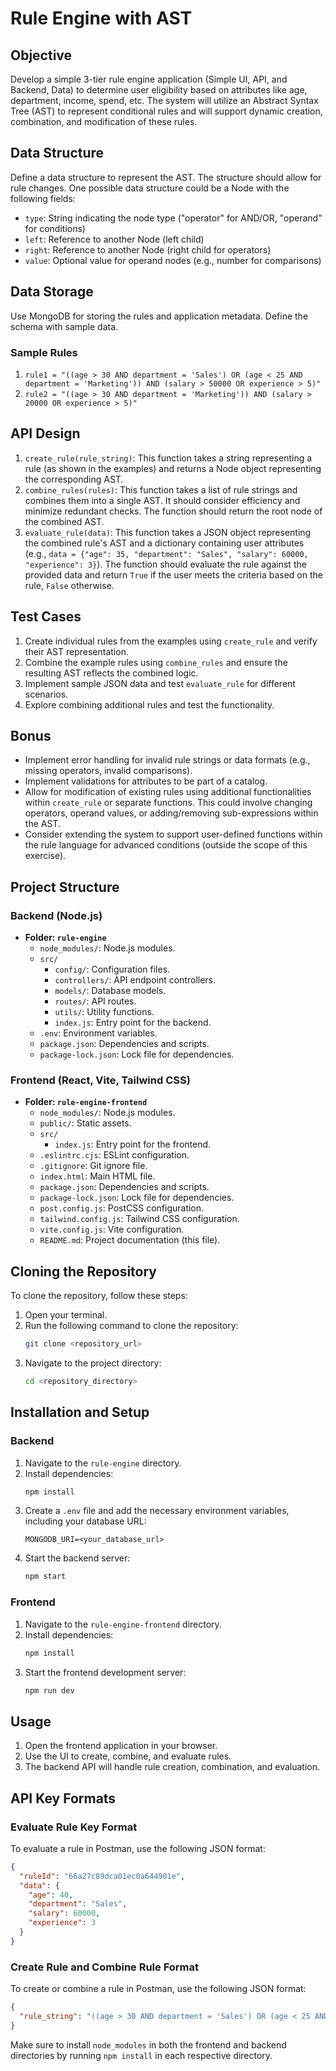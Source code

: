 # Rule Engine with AST 

## Objective
Develop a simple 3-tier rule engine application (Simple UI, API, and Backend, Data) to determine user eligibility based on attributes like age, department, income, spend, etc. The system will utilize an Abstract Syntax Tree (AST) to represent conditional rules and will support dynamic creation, combination, and modification of these rules.

## Data Structure
Define a data structure to represent the AST. The structure should allow for rule changes. One possible data structure could be a Node with the following fields:
- `type`: String indicating the node type ("operator" for AND/OR, "operand" for conditions)
- `left`: Reference to another Node (left child)
- `right`: Reference to another Node (right child for operators)
- `value`: Optional value for operand nodes (e.g., number for comparisons)

## Data Storage
Use MongoDB for storing the rules and application metadata. Define the schema with sample data.

### Sample Rules
1. `rule1 = "((age > 30 AND department = 'Sales') OR (age < 25 AND department = 'Marketing')) AND (salary > 50000 OR experience > 5)"`
2. `rule2 = "((age > 30 AND department = 'Marketing')) AND (salary > 20000 OR experience > 5)"`

## API Design
1. `create_rule(rule_string)`: This function takes a string representing a rule (as shown in the examples) and returns a Node object representing the corresponding AST.
2. `combine_rules(rules)`: This function takes a list of rule strings and combines them into a single AST. It should consider efficiency and minimize redundant checks. The function should return the root node of the combined AST.
3. `evaluate_rule(data)`: This function takes a JSON object representing the combined rule's AST and a dictionary containing user attributes (e.g., `data = {"age": 35, "department": "Sales", "salary": 60000, "experience": 3}`). The function should evaluate the rule against the provided data and return `True` if the user meets the criteria based on the rule, `False` otherwise.

## Test Cases
1. Create individual rules from the examples using `create_rule` and verify their AST representation.
2. Combine the example rules using `combine_rules` and ensure the resulting AST reflects the combined logic.
3. Implement sample JSON data and test `evaluate_rule` for different scenarios.
4. Explore combining additional rules and test the functionality.

## Bonus
- Implement error handling for invalid rule strings or data formats (e.g., missing operators, invalid comparisons).
- Implement validations for attributes to be part of a catalog.
- Allow for modification of existing rules using additional functionalities within `create_rule` or separate functions. This could involve changing operators, operand values, or adding/removing sub-expressions within the AST.
- Consider extending the system to support user-defined functions within the rule language for advanced conditions (outside the scope of this exercise).

## Project Structure

### Backend (Node.js)
- **Folder: `rule-engine`**
  - `node_modules/`: Node.js modules.
  - `src/`
    - `config/`: Configuration files.
    - `controllers/`: API endpoint controllers.
    - `models/`: Database models.
    - `routes/`: API routes.
    - `utils/`: Utility functions.
    - `index.js`: Entry point for the backend.
  - `.env`: Environment variables.
  - `package.json`: Dependencies and scripts.
  - `package-lock.json`: Lock file for dependencies.

### Frontend (React, Vite, Tailwind CSS)
- **Folder: `rule-engine-frontend`**
  - `node_modules/`: Node.js modules.
  - `public/`: Static assets.
  - `src/`
    - `index.js`: Entry point for the frontend.
  - `.eslintrc.cjs`: ESLint configuration.
  - `.gitignore`: Git ignore file.
  - `index.html`: Main HTML file.
  - `package.json`: Dependencies and scripts.
  - `package-lock.json`: Lock file for dependencies.
  - `post.config.js`: PostCSS configuration.
  - `tailwind.config.js`: Tailwind CSS configuration.
  - `vite.config.js`: Vite configuration.
  - `README.md`: Project documentation (this file).

## Cloning the Repository

To clone the repository, follow these steps:

1. Open your terminal.
2. Run the following command to clone the repository:
   ```sh
   git clone <repository_url>
   ```
3. Navigate to the project directory:
   ```sh
   cd <repository_directory>
   ```

## Installation and Setup

### Backend
1. Navigate to the `rule-engine` directory.
2. Install dependencies:
   ```sh
   npm install
   ```
3. Create a `.env` file and add the necessary environment variables, including your database URL:
   ```plaintext
   MONGODB_URI=<your_database_url>
   ```
4. Start the backend server:
   ```sh
   npm start
   ```

### Frontend
1. Navigate to the `rule-engine-frontend` directory.
2. Install dependencies:
   ```sh
   npm install
   ```
3. Start the frontend development server:
   ```sh
   npm run dev
   ```

## Usage
1. Open the frontend application in your browser.
2. Use the UI to create, combine, and evaluate rules.
3. The backend API will handle rule creation, combination, and evaluation.

## API Key Formats

### Evaluate Rule Key Format
To evaluate a rule in Postman, use the following JSON format:
```json
{
  "ruleId": "66a27c89dca01ec0a644901e",
  "data": {
    "age": 40,
    "department": "Sales",
    "salary": 60000,
    "experience": 3
  }
}
```

### Create Rule and Combine Rule Format
To create or combine a rule in Postman, use the following JSON format:
```json
{
  "rule_string": "((age > 30 AND department = 'Sales') OR (age < 25 AND department = 'Marketing')) AND (salary > 50000 OR experience > 5)"
}
```

Make sure to install `node_modules` in both the frontend and backend directories by running `npm install` in each respective directory.

